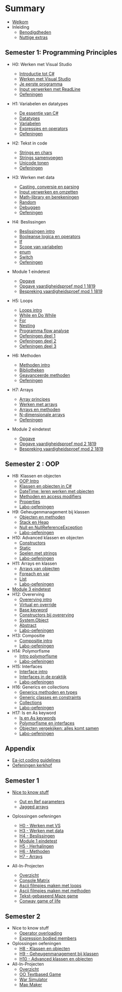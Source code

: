 # Summary

* [Welkom](README.md)
* Inleiding
  * [Benodigdheden](0_intro/benodigdheden.md)
  * [Nuttige extras](0_intro/nuttigeextras.md)


## Semester 1: Programming Principles
* H0: Werken met Visual Studio
  * [Introductie tot C#](0_intro/0_intrototcs.md)
  * [Werken met Visual Studio](0_intro/1_werkenmetvs.md) 
  * [Je eerste programma](0_intro/2_firstprogram.md)
  * [Input verwerken met ReadLine](0_intro/3_console.md)
  * [Oefeningen](0_intro/A_Practica.md)

* H1: Variabelen en datatypes
  * [De essentie van C#](1_csharpbasics/0_csharpessentials.md)
  * [Datatypes](1_csharpbasics/1_datatypes.md)
  * [Variabelen](1_csharpbasics/1b_variabelen.md)
  * [Expressies en operators](1_csharpbasics/2_expressies.md)
  * [Oefeningen](1_csharpbasics/A_practica.md)
  
* H2: Tekst in code
  * [Strings en chars](2_tekst/5_chars_strings.md)
  * [Strings samenvoegen](2_tekst/6_stringInterpolation.md)
  * [Unicode tonen](B_appendix/unicode.md) 
  * [Oefeningen](2_tekst/a_practica.md)
  
* H3: Werken met data
  * [Casting, conversie en parsing](3_data/4_converteren_casting.md)
  * [Input verwerken en omzetten](3_data/4b_inputconverten.md)
  * [Math-library en berekeningen](3_data/4c_math.md)
  * [Random](3_data/random.md)
  * [Debuggen](3_data/5_debuggen.md)
  * [Oefeningen](3_data/A_Practica.md) 
* H4: Beslissingen
  * [Beslissingen intro](4_beslissingen/0_beslissingen_intro.md)
  * [Booleanse logica en operators](4_beslissingen/1_logic_and_relationsoperator.md)
  * [If](4_beslissingen/0_if.md)
  * [Scope van variabelen](4_beslissingen/3_scope.md)
  * [enum](B_appendix/enum.md)
  * [Switch](4_beslissingen/2_switch.md)
  * [Oefeningen](4_beslissingen/a_practica.md)
* Module 1 eindetest
  * [Opgave](4_beslissingen/b_allinonemodule1.md)
  * [Opgave vaardigheidsproef mod 1 1819](4_beslissingen/b_vaardig1819.md)
  * [Bespreking vaardigheidsproef mod 1 1819](4_beslissingen/b_allinonemodule1errors.md)
* H5: Loops
  * [Loops intro](5_herhalingen/0_loops_intro.md)
  * [While en Do While](5_herhalingen/1_while_dowhile.md)
  * [For](5_herhalingen/2_for.md)
  * [Nesting](5_herhalingen/3_nesting.md)
  * [Programma flow analyse](5_herhalingen/4_programflow.md)
  * [Oefeningen deel 1](5_herhalingen/A_practica.md)
  * [Oefeningen deel 2](5_herhalingen/c_practica.md)
  * [Oefeningen deel 3](5_herhalingen/b_practica.md)

* H6: Methoden
  * [Methoden intro](6_methoden/0_intromethods.md)
  * [Bibliotheken](6_methoden/1_bibliotheken.md)
  * [Geavanceerde methoden](6_methoden/3_advancedmethod.md)  
  * [Oefeningen](6_methoden/b_practica.md)

* H7: Arrays
  * [Array principes](7_arrays/1_ArraysBasics.md)
  * [Werken met arrays](7_arrays/2_werken_met_arrays.md)
  * [Arrays en methoden](7_arrays/3_arrays_en_methoden.md)
  * [N-dimensionale arrays](7_arrays/4_ndimensionalArrays.md)
  * [Oefeningen](7_arrays/A_practica.md)
  
* Module 2 eindetest
  * [Opgave](7_arrays/b_allinonemodule2.md)
  * [Opgave vaardigheidsproef mod 2 1819](7_arrays/b_vaardigmod21819.md)
  * [Bespreking vaardigheidsproef mod 2 1819](7_arrays/b_allinonemodule2errors.md)

##  Semester 2 : OOP

* H8: Klassen en objecten
  * [OOP Intro](6_klassen_en_objecten/0_oop_intro.md)
  * [Klassen en objecten in C#](6_klassen_en_objecten/0b_oopincs.md)
  * [DateTime: leren werken met objecten](6_klassen_en_objecten/datetime.md)
  * [Methoden en access modifiers](6_klassen_en_objecten/0c_simpleobjects.md)
  * [Properties](6_klassen_en_objecten/2_properties.md)
  * [Labo-oefeningen](6_klassen_en_objecten/A_practica.md)
* H9: Geheugenmanagement bij klassen
  * [Objecten en methoden](6_klassen_en_objecten/6b_objectenenmethoden.md)
  * [Stack en Heap](6_klassen_en_objecten/6_memorymanagement.md)
  * [Null en NullReferenceException](6_klassen_en_objecten/nullreference.md)
  * [Labo-oefeningen](6_klassen_en_objecten/A_poke1.md)
* H10: Advanced klassen en objecten
  * [Constructors](6_klassen_en_objecten/1_constructors.md)
  * [Static](6_klassen_en_objecten/5_static.md)
  * [Spelen met strings](6_klassen_en_objecten/strings.md)
  * [Labo-oefeningen](6_klassen_en_objecten/A_practica3.md)
* H11: Arrays en klassen
  * [Arrays van objecten](6_klassen_en_objecten/7_arraysvanobj.md)
  * [Foreach en var](7_arrays/3_foreach.md)
  * [List](7_arrays/4_list.md)
  * [Labo-oefeningen](6_klassen_en_objecten/A_practicaMem.md)
* [Module 3 eindetest](7_arrays/b_allinonemodule3.md)
* H12: Overerving
  * [Overerving intro](7_overerving/0_overerving_intro.MD)
  * [Virtual en override](7_overerving/1_virtual_override.md)
  * [Base keyword](7_overerving/2_base.md)
  * [Constructors bij overerving](7_overerving/3_constructors_inheritance.md)
  * [System.Object](7_overerving/4_System_Object.md)
  * [Abstract](7_overerving/5_abstract.md)
  * [Labo-oefeningen](7_overerving/A_Practica.md)
* H13: Compositie
  * [Compositie intro](8_compositie/0_compositie_intro.MD)
  * [Labo-oefeningen](8_compositie/A_Practica.md)
* H14: Polymorfisme
  * [Intro polymorfisme](11_polymorfisme/11_polymo_intro.MD)
  * [Labo-oefeningen](11_polymorfisme/A_Practica.md)
* H15: Interfaces
  * [Interface intro](9_interfaces/1_Interface_intro.MD) 
  * [Interfaces in de praktijk](9_interfaces/2_InterfacesInPraktijk.md)
  * [Labo-oefeningen](9_interfaces/A_practica.md)
* H16: Generics en collections
  * [Generics methoden en types](10_generics/0_generics_intro.MD)
  * [Generic classes en constraints](10_generics/2_genericclasses_en_constraints.md)
  * [Collections](10_generics/8_Collections.md)
  * [Labo-oefeningen](10_generics/A_Practica.md)
* H17: Is en As keyword
  * [Is en As keywords](12_IsAs/1_IsAs.md)
  * [Polymorfisme en interfaces](12_IsAs/2_Polymorfisme_Interfaces.md)
  * [Objecten vergekijken: alles komt samen](12_IsAs/6_equals.md)
  * [Labo-oefeningen](12_IsAs/A_Practica.md)

## Appendix

* [Ea-ict coding guidelines](B_appendix/codingguidelines.md)
* [Oefeningen kerkhof](B_appendix/graveyard.md)

## Semester 1

* [Nice to know stuff](B_appendix/prostuff.md)
   * [Out en Ref parameters](6_methoden/2_outenref.md)
   * [Jagged arrays](7_arrays/5_jaggedArrays.md)
  
* Oplossingen oefeningen
    * [H0 - Werken met VS](0_intro/opl_apractica.md)
    * [H3 - Werken met data](3_data/a_oplpractica.md)
    * [H4 - Beslissingen](4_beslissingen/a_oplpractica.md)
    * [Module 1 eindetest](4_beslissingen/b_oplallinonemodule1.md)
    * [H5 - Herhalingen](5_herhalingen/opl_a_practica.md)
    * [H6 - Methoden](6_methoden/opl_b_practica.md)
    * [H7 - Arrays](7_arrays/opl_a_practica.md)
* All-In-Projecten
  * [Overzicht](A_DEEL1_AllInOne/0_Deel1_IntroductieAllInOne.md)
  * [Console Matrix](A_DEEL1_AllInOne/1_ConsoleMatrix.md)
  * [Ascii filmpjes maken met loops](A_DEEL1_AllInOne/3_AsciiMovieWithLoops.md)
  * [Ascii filmpjes maken met methoden](A_DEEL1_AllInOne/2_AsciiMoviesWithMethods.md)
  * [Tekst-gebaseerd Maze game](A_DEEL1_AllInOne/4_MazeGame.md)
  * [Conway game of life](A_DEEL1_AllInOne/5_conway.md)

## Semester 2
* Nice to know stuff
  * [Operator overloading](6_klassen_en_objecten/8_operatoroverloading.md)
  * [Expression bodied members](6_klassen_en_objecten/6_exprbody.md)
* Oplossingen oefeningen
  * [H8 - Klassen en objecten](6_klassen_en_objecten/opl_apractica.md)
  * [H9 - Geheugenmanagement bij klassen](6_klassen_en_objecten/opl_poke2.md)
  * [H10 - Advanced klassen en objecten](6_klassen_en_objecten/opl_practica3.md)
* All-In-Projecten
  * [Overzicht](A_DEEL2_AllInOne/0_Deel2_IntroductieAllInOne.md)
  * [OO Textbased Game](A_DEEL2_AllInOne/2_OOTextGame.md)
  * [War Simulator](A_DEEL2_AllInOne/3_WarGame.md)
  * [Map Maker](A_DEEL2_AllInOne/1_MapMapker.md) 